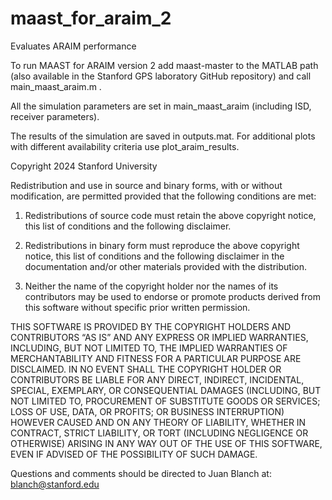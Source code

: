 # maast_for_araim_2
Evaluates ARAIM performance

To run MAAST for ARAIM version 2  add maast-master to the MATLAB path (also available in the Stanford GPS laboratory GitHub repository) and call main_maast_araim.m .

All the simulation parameters are set in main_maast_araim (including ISD, receiver parameters).

The results of the simulation are saved in outputs.mat.  For additional plots with different availability criteria use plot_araim_results.


Copyright 2024 Stanford University

Redistribution and use in source and binary forms, with or without modification, are permitted provided that the following conditions are met:

1. Redistributions of source code must retain the above copyright notice, this list of conditions and the following disclaimer.

2. Redistributions in binary form must reproduce the above copyright notice, this list of conditions and the following disclaimer in the documentation and/or other materials provided with the distribution.

3. Neither the name of the copyright holder nor the names of its contributors may be used to endorse or promote products derived from this software without specific prior written permission.

THIS SOFTWARE IS PROVIDED BY THE COPYRIGHT HOLDERS AND CONTRIBUTORS “AS IS” AND ANY EXPRESS OR IMPLIED WARRANTIES, INCLUDING, BUT NOT LIMITED TO, THE IMPLIED WARRANTIES OF MERCHANTABILITY AND FITNESS FOR A PARTICULAR PURPOSE ARE DISCLAIMED. IN NO EVENT SHALL THE COPYRIGHT HOLDER OR CONTRIBUTORS BE LIABLE FOR ANY DIRECT, INDIRECT, INCIDENTAL, SPECIAL, EXEMPLARY, OR CONSEQUENTIAL DAMAGES (INCLUDING, BUT NOT LIMITED TO, PROCUREMENT OF SUBSTITUTE GOODS OR SERVICES; LOSS OF USE, DATA, OR PROFITS; OR BUSINESS INTERRUPTION) HOWEVER CAUSED AND ON ANY THEORY OF LIABILITY, WHETHER IN CONTRACT, STRICT LIABILITY, OR TORT (INCLUDING NEGLIGENCE OR OTHERWISE) ARISING IN ANY WAY OUT OF THE USE OF THIS SOFTWARE, EVEN IF ADVISED OF THE POSSIBILITY OF SUCH DAMAGE.

Questions and comments should be directed to Juan Blanch at:
blanch@stanford.edu 
